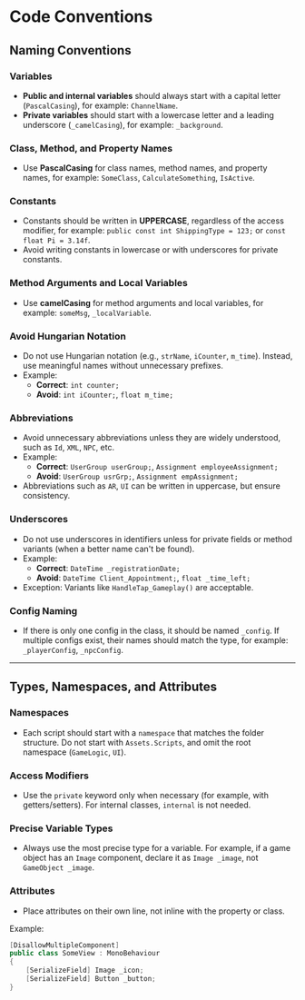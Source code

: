 # Code Conventions

## Naming Conventions

### Variables
- **Public and internal variables** should always start with a capital letter (`PascalCasing`), for example: `ChannelName`.
- **Private variables** should start with a lowercase letter and a leading underscore (`_camelCasing`), for example: `_background`.

### Class, Method, and Property Names
- Use **PascalCasing** for class names, method names, and property names, for example: `SomeClass`, `CalculateSomething`, `IsActive`.

### Constants
- Constants should be written in **UPPERCASE**, regardless of the access modifier, for example: `public const int ShippingType = 123;` or `const float Pi = 3.14f`.
- Avoid writing constants in lowercase or with underscores for private constants.

### Method Arguments and Local Variables
- Use **camelCasing** for method arguments and local variables, for example: `someMsg`, `_localVariable`.

### Avoid Hungarian Notation
- Do not use Hungarian notation (e.g., `strName`, `iCounter`, `m_time`). Instead, use meaningful names without unnecessary prefixes.
- Example:
  - **Correct**: `int counter;`
  - **Avoid**: `int iCounter;`, `float m_time;`

### Abbreviations
- Avoid unnecessary abbreviations unless they are widely understood, such as `Id`, `XML`, `NPC`, etc.
- Example:
  - **Correct**: `UserGroup userGroup;`, `Assignment employeeAssignment;`
  - **Avoid**: `UserGroup usrGrp;`, `Assignment empAssignment;`
- Abbreviations such as `AR`, `UI` can be written in uppercase, but ensure consistency.

### Underscores
- Do not use underscores in identifiers unless for private fields or method variants (when a better name can't be found).
- Example:
  - **Correct**: `DateTime _registrationDate;`
  - **Avoid**: `DateTime Client_Appointment;`, `float _time_left;`
- Exception: Variants like `HandleTap_Gameplay()` are acceptable.

### Config Naming
- If there is only one config in the class, it should be named `_config`. If multiple configs exist, their names should match the type, for example: `_playerConfig`, `_npcConfig`.

---

## Types, Namespaces, and Attributes

### Namespaces
- Each script should start with a `namespace` that matches the folder structure. Do not start with `Assets.Scripts`, and omit the root namespace (`GameLogic`, `UI`).

### Access Modifiers
- Use the `private` keyword only when necessary (for example, with getters/setters). For internal classes, `internal` is not needed.

### Precise Variable Types
- Always use the most precise type for a variable. For example, if a game object has an `Image` component, declare it as `Image _image`, not `GameObject _image`.

### Attributes
- Place attributes on their own line, not inline with the property or class.

Example:
```csharp
[DisallowMultipleComponent]
public class SomeView : MonoBehaviour
{
    [SerializeField] Image _icon;
    [SerializeField] Button _button;
}
